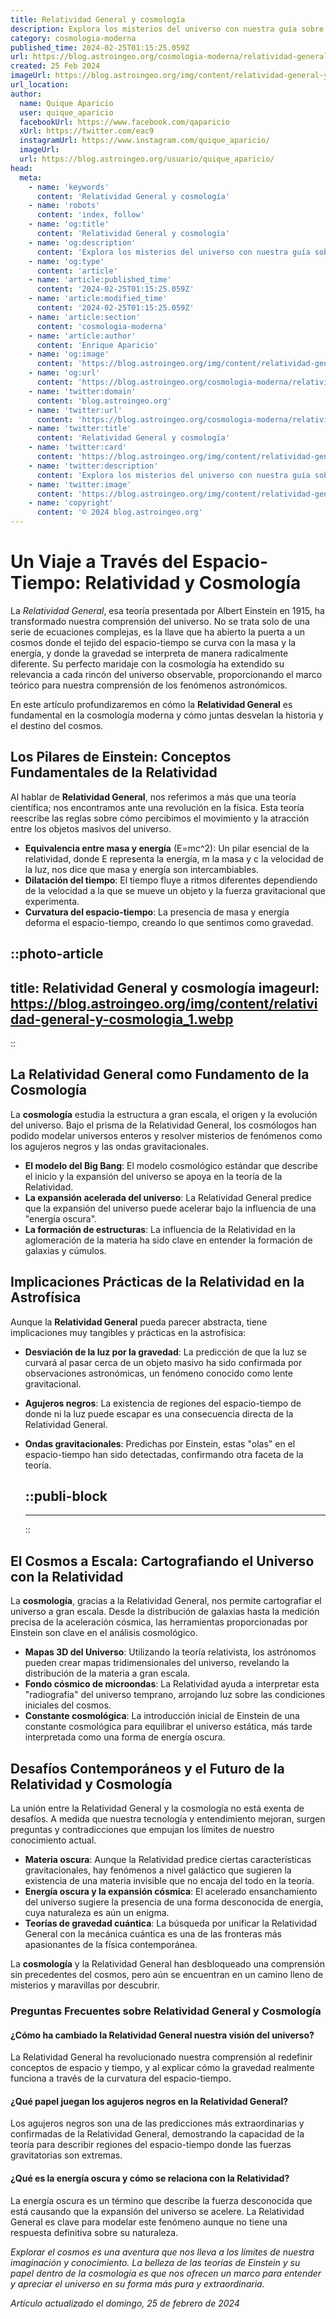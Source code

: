 ```yaml
---
title: Relatividad General y cosmología
description: Explora los misterios del universo con nuestra guía sobre la Relatividad General y la cosmología, perfecta para entender el cosmos y su origen.
category: cosmologia-moderna
published_time: 2024-02-25T01:15:25.059Z
url: https://blog.astroingeo.org/cosmologia-moderna/relatividad-general-y-cosmologia
created: 25 Feb 2024
imageUrl: https://blog.astroingeo.org/img/content/relatividad-general-y-cosmologia_1.webp
url_location:
author:
  name: Quique Aparicio
  user: quique_aparicio
  facebookUrl: https://www.facebook.com/qaparicio
  xUrl: https://twitter.com/eac9
  instagramUrl: https://www.instagram.com/quique_aparicio/
  imageUrl: 
  url: https://blog.astroingeo.org/usuario/quique_aparicio/
head:
  meta:
    - name: 'keywords'
      content: 'Relatividad General y cosmología'
    - name: 'robots'
      content: 'index, follow'
    - name: 'og:title'
      content: 'Relatividad General y cosmología'
    - name: 'og:description'
      content: 'Explora los misterios del universo con nuestra guía sobre la Relatividad General y la cosmología, perfecta para entender el cosmos y su origen.'
    - name: 'og:type'
      content: 'article'
    - name: 'article:published_time'
      content: '2024-02-25T01:15:25.059Z'
    - name: 'article:modified_time'
      content: '2024-02-25T01:15:25.059Z'
    - name: 'article:section'
      content: 'cosmologia-moderna'
    - name: 'article:author'
      content: 'Enrique Aparicio'
    - name: 'og:image'
      content: 'https://blog.astroingeo.org/img/content/relatividad-general-y-cosmologia_1.webp'
    - name: 'og:url'
      content: 'https://blog.astroingeo.org/cosmologia-moderna/relatividad-general-y-cosmologia'
    - name: 'twitter:domain'
      content: 'blog.astroingeo.org'
    - name: 'twitter:url'
      content: 'https://blog.astroingeo.org/cosmologia-moderna/relatividad-general-y-cosmologia'
    - name: 'twitter:title'
      content: 'Relatividad General y cosmología'
    - name: 'twitter:card'
      content: 'https://blog.astroingeo.org/img/content/relatividad-general-y-cosmologia_1.webp'
    - name: 'twitter:description'
      content: 'Explora los misterios del universo con nuestra guía sobre la Relatividad General y la cosmología, perfecta para entender el cosmos y su origen.'
    - name: 'twitter:image'
      content: 'https://blog.astroingeo.org/img/content/relatividad-general-y-cosmologia_1.webp'
    - name: 'copyright'
      content: '© 2024 blog.astroingeo.org'
---
```

# Un Viaje a Través del Espacio-Tiempo: Relatividad y Cosmología

La *Relatividad General*, esa teoría presentada por Albert Einstein en 1915, ha transformado nuestra comprensión del universo. No se trata solo de una serie de ecuaciones complejas, es la llave que ha abierto la puerta a un cosmos donde el tejido del espacio-tiempo se curva con la masa y la energía, y donde la gravedad se interpreta de manera radicalmente diferente. Su perfecto maridaje con la cosmología ha extendido su relevancia a cada rincón del universo observable, proporcionando el marco teórico para nuestra comprensión de los fenómenos astronómicos.

En este artículo profundizaremos en cómo la **Relatividad General** es fundamental en la cosmología moderna y cómo juntas desvelan la historia y el destino del cosmos.

## Los Pilares de Einstein: Conceptos Fundamentales de la Relatividad

Al hablar de **Relatividad General**, nos referimos a más que una teoría científica; nos encontramos ante una revolución en la física. Esta teoría reescribe las reglas sobre cómo percibimos el movimiento y la atracción entre los objetos masivos del universo.

- **Equivalencia entre masa y energía** (E=mc^2): Un pilar esencial de la relatividad, donde E representa la energía, m la masa y c la velocidad de la luz, nos dice que masa y energía son intercambiables.
- **Dilatación del tiempo**: El tiempo fluye a ritmos diferentes dependiendo de la velocidad a la que se mueve un objeto y la fuerza gravitacional que experimenta.
- **Curvatura del espacio-tiempo**: La presencia de masa y energía deforma el espacio-tiempo, creando lo que sentimos como gravedad.


::photo-article
---
title: Relatividad General y cosmología
imageurl: https://blog.astroingeo.org/img/content/relatividad-general-y-cosmologia_1.webp
---
::


## La Relatividad General como Fundamento de la Cosmología

La **cosmología** estudia la estructura a gran escala, el origen y la evolución del universo. Bajo el prisma de la Relatividad General, los cosmólogos han podido modelar universos enteros y resolver misterios de fenómenos como los agujeros negros y las ondas gravitacionales.

- **El modelo del Big Bang**: El modelo cosmológico estándar que describe el inicio y la expansión del universo se apoya en la teoría de la Relatividad.
- **La expansión acelerada del universo**: La Relatividad General predice que la expansión del universo puede acelerar bajo la influencia de una "energía oscura".
- **La formación de estructuras**: La influencia de la Relatividad en la aglomeración de la materia ha sido clave en entender la formación de galaxias y cúmulos.

## Implicaciones Prácticas de la Relatividad en la Astrofísica

Aunque la **Relatividad General** pueda parecer abstracta, tiene implicaciones muy tangibles y prácticas en la astrofísica:

- **Desviación de la luz por la gravedad**: La predicción de que la luz se curvará al pasar cerca de un objeto masivo ha sido confirmada por observaciones astronómicas, un fenómeno conocido como lente gravitacional.
- **Agujeros negros**: La existencia de regiones del espacio-tiempo de donde ni la luz puede escapar es una consecuencia directa de la Relatividad General.
- **Ondas gravitacionales**: Predichas por Einstein, estas "olas" en el espacio-tiempo han sido detectadas, confirmando otra faceta de la teoría.


  ::publi-block
  ---
  ---
  ::
  
  
## El Cosmos a Escala: Cartografiando el Universo con la Relatividad

La **cosmología**, gracias a la Relatividad General, nos permite cartografiar el universo a gran escala. Desde la distribución de galaxias hasta la medición precisa de la aceleración cósmica, las herramientas proporcionadas por Einstein son clave en el análisis cosmológico.

- **Mapas 3D del Universo**: Utilizando la teoría relativista, los astrónomos pueden crear mapas tridimensionales del universo, revelando la distribución de la materia a gran escala.
- **Fondo cósmico de microondas**: La Relatividad ayuda a interpretar esta "radiografía" del universo temprano, arrojando luz sobre las condiciones iniciales del cosmos.
- **Constante cosmológica**: La introducción inicial de Einstein de una constante cosmológica para equilibrar el universo estática, más tarde interpretada como una forma de energía oscura.

## Desafíos Contemporáneos y el Futuro de la Relatividad y Cosmología

La unión entre la Relatividad General y la cosmología no está exenta de desafíos. A medida que nuestra tecnología y entendimiento mejoran, surgen preguntas y contradicciones que empujan los límites de nuestro conocimiento actual.

- **Materia oscura**: Aunque la Relatividad predice ciertas características gravitacionales, hay fenómenos a nivel galáctico que sugieren la existencia de una materia invisible que no encaja del todo en la teoría.
- **Energía oscura y la expansión cósmica**: El acelerado ensanchamiento del universo sugiere la presencia de una forma desconocida de energía, cuya naturaleza es aún un enigma.
- **Teorías de gravedad cuántica**: La búsqueda por unificar la Relatividad General con la mecánica cuántica es una de las fronteras más apasionantes de la física contemporánea.

La **cosmología** y la Relatividad General han desbloqueado una comprensión sin precedentes del cosmos, pero aún se encuentran en un camino lleno de misterios y maravillas por descubrir.

### Preguntas Frecuentes sobre Relatividad General y Cosmología

#### ¿Cómo ha cambiado la Relatividad General nuestra visión del universo?
La Relatividad General ha revolucionado nuestra comprensión al redefinir conceptos de espacio y tiempo, y al explicar cómo la gravedad realmente funciona a través de la curvatura del espacio-tiempo.

#### ¿Qué papel juegan los agujeros negros en la Relatividad General?
Los agujeros negros son una de las predicciones más extraordinarias y confirmadas de la Relatividad General, demostrando la capacidad de la teoría para describir regiones del espacio-tiempo donde las fuerzas gravitatorias son extremas.

#### ¿Qué es la energía oscura y cómo se relaciona con la Relatividad?
La energía oscura es un término que describe la fuerza desconocida que está causando que la expansión del universo se acelere. La Relatividad General es clave para modelar este fenómeno aunque no tiene una respuesta definitiva sobre su naturaleza.

*Explorar el cosmos es una aventura que nos lleva a los límites de nuestra imaginación y conocimiento. La belleza de las teorías de Einstein y su papel dentro de la cosmología es que nos ofrecen un marco para entender y apreciar el universo en su forma más pura y extraordinaria.*

_Artículo actualizado el domingo, 25 de febrero de 2024_